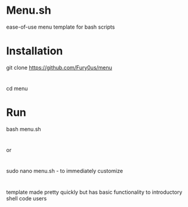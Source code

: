 # Menu.sh
ease-of-use menu template for bash scripts
# Installation
git clone https://github.com/Fury0us/menu
#
cd menu
# Run
bash menu.sh
#
or
#
sudo nano menu.sh - to immediately customize
#
template made pretty quickly but has basic functionality to 
introductory shell code users
